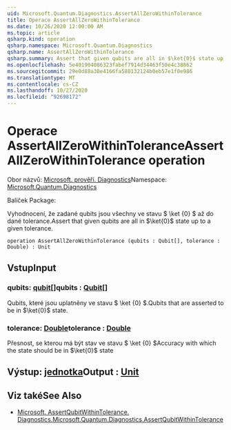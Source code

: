 ```yaml
---
uid: Microsoft.Quantum.Diagnostics.AssertAllZeroWithinTolerance
title: Operace AssertAllZeroWithinTolerance
ms.date: 10/26/2020 12:00:00 AM
ms.topic: article
qsharp.kind: operation
qsharp.namespace: Microsoft.Quantum.Diagnostics
qsharp.name: AssertAllZeroWithinTolerance
qsharp.summary: Assert that given qubits are all in $\ket{0}$ state up to a given tolerance.
ms.openlocfilehash: 5e401904086323fabef7914d34463f50e4c38862
ms.sourcegitcommit: 29e0d88a30e4166fa580132124b0eb57e1f0e986
ms.translationtype: MT
ms.contentlocale: cs-CZ
ms.lasthandoff: 10/27/2020
ms.locfileid: "92698172"
---
```

# <a name="assertallzerowithintolerance-operation"></a><span data-ttu-id="6024c-102">Operace AssertAllZeroWithinTolerance</span><span class="sxs-lookup"><span data-stu-id="6024c-102">AssertAllZeroWithinTolerance operation</span></span>

<span data-ttu-id="6024c-103">Obor názvů: [Microsoft. prověří. Diagnostics](xref:Microsoft.Quantum.Diagnostics)</span><span class="sxs-lookup"><span data-stu-id="6024c-103">Namespace: [Microsoft.Quantum.Diagnostics](xref:Microsoft.Quantum.Diagnostics)</span></span>

<span data-ttu-id="6024c-104">Balíček [](https://nuget.org/packages/)</span><span class="sxs-lookup"><span data-stu-id="6024c-104">Package: [](https://nuget.org/packages/)</span></span>


<span data-ttu-id="6024c-105">Vyhodnocení, že zadané qubits jsou všechny ve stavu $ \ket {0} $ až do dané tolerance.</span><span class="sxs-lookup"><span data-stu-id="6024c-105">Assert that given qubits are all in $\ket{0}$ state up to a given tolerance.</span></span>

```qsharp
operation AssertAllZeroWithinTolerance (qubits : Qubit[], tolerance : Double) : Unit
```


## <a name="input"></a><span data-ttu-id="6024c-106">Vstup</span><span class="sxs-lookup"><span data-stu-id="6024c-106">Input</span></span>

### <a name="qubits--qubit"></a><span data-ttu-id="6024c-107">qubits: [qubit](xref:microsoft.quantum.lang-ref.qubit)[]</span><span class="sxs-lookup"><span data-stu-id="6024c-107">qubits : [Qubit](xref:microsoft.quantum.lang-ref.qubit)[]</span></span>

<span data-ttu-id="6024c-108">Qubits, které jsou uplatněny ve stavu $ \ket {0} $.</span><span class="sxs-lookup"><span data-stu-id="6024c-108">Qubits that are asserted to be in $\ket{0}$ state.</span></span>


### <a name="tolerance--double"></a><span data-ttu-id="6024c-109">tolerance: [Double](xref:microsoft.quantum.lang-ref.double)</span><span class="sxs-lookup"><span data-stu-id="6024c-109">tolerance : [Double](xref:microsoft.quantum.lang-ref.double)</span></span>

<span data-ttu-id="6024c-110">Přesnost, se kterou má být stav ve stavu $ \ket {0} $</span><span class="sxs-lookup"><span data-stu-id="6024c-110">Accuracy with which the state should be in $\ket{0}$ state</span></span>



## <a name="output--unit"></a><span data-ttu-id="6024c-111">Výstup: [jednotka](xref:microsoft.quantum.lang-ref.unit)</span><span class="sxs-lookup"><span data-stu-id="6024c-111">Output : [Unit](xref:microsoft.quantum.lang-ref.unit)</span></span>



## <a name="see-also"></a><span data-ttu-id="6024c-112">Viz také</span><span class="sxs-lookup"><span data-stu-id="6024c-112">See Also</span></span>

- [<span data-ttu-id="6024c-113">Microsoft. AssertQubitWithinTolerance. Diagnostics.</span><span class="sxs-lookup"><span data-stu-id="6024c-113">Microsoft.Quantum.Diagnostics.AssertQubitWithinTolerance</span></span>](xref:Microsoft.Quantum.Diagnostics.AssertQubitWithinTolerance)